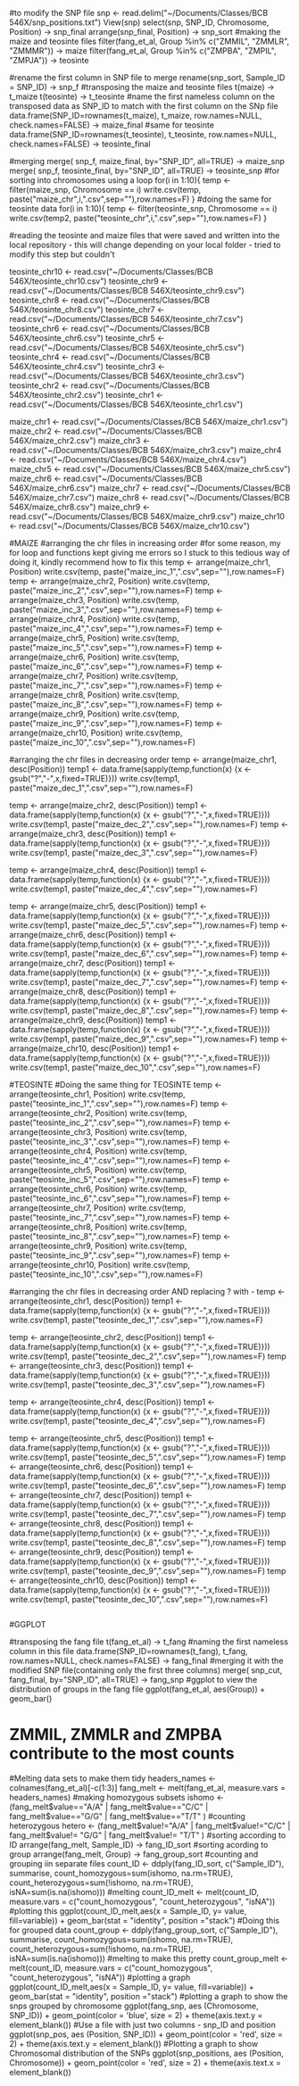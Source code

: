 
#to modify the SNP file
snp <- read.delim("~/Documents/Classes/BCB 546X/snp_positions.txt")
View(snp)
select(snp, SNP_ID, Chromosome, Position) -> snp_final
arrange(snp_final, Position) -> snp_sort
#making the maize and teosinte files
filter(fang_et_al, Group %in% c("ZMMIL", "ZMMLR", "ZMMMR")) -> maize
filter(fang_et_al, Group %in% c("ZMPBA", "ZMPIL", "ZMPJA")) -> teosinte

#rename the first column in SNP file to merge 
rename(snp_sort, Sample_ID = SNP_ID) -> snp_f
#transposing the maize and teosinte files
t(maize) -> t_maize
t(teosinte) -> t_teosinte
#name the first nameless column on the transposed data as SNP_ID to match with the first column on the SNp file 
data.frame(SNP_ID=rownames(t_maize), t_maize, row.names=NULL, check.names=FALSE) -> maize_final
#same for teosinte
data.frame(SNP_ID=rownames(t_teosinte), t_teosinte, row.names=NULL, check.names=FALSE) -> teosinte_final

#merging
merge( snp_f, maize_final, by="SNP_ID", all=TRUE) -> maize_snp
merge( snp_f, teosinte_final, by="SNP_ID", all=TRUE) -> teosinte_snp
#for sorting into chromosomes using a loop
for(i in 1:10){
  temp <- filter(maize_snp, Chromosome == i)
  write.csv(temp, paste("maize_chr",i,".csv",sep=""),row.names=F)
}
#doing the same for teosinte data 
for(i in 1:10){
  temp <- filter(teosinte_snp, Chromosome == i)
  write.csv(temp2, paste("teosinte_chr",i,".csv",sep=""),row.names=F)
}

#reading the teosinte and maize files that were saved and written into the local repository - this will change depending on your local folder - tried to modify this step but couldn't 

teosinte_chr10 <- read.csv("~/Documents/Classes/BCB 546X/teosinte_chr10.csv")
teosinte_chr9 <- read.csv("~/Documents/Classes/BCB 546X/teosinte_chr9.csv")
teosinte_chr8 <- read.csv("~/Documents/Classes/BCB 546X/teosinte_chr8.csv") 
teosinte_chr7 <- read.csv("~/Documents/Classes/BCB 546X/teosinte_chr7.csv")
teosinte_chr6 <- read.csv("~/Documents/Classes/BCB 546X/teosinte_chr6.csv")
teosinte_chr5 <- read.csv("~/Documents/Classes/BCB 546X/teosinte_chr5.csv")
teosinte_chr4 <- read.csv("~/Documents/Classes/BCB 546X/teosinte_chr4.csv")
teosinte_chr3 <- read.csv("~/Documents/Classes/BCB 546X/teosinte_chr3.csv")
teosinte_chr2 <- read.csv("~/Documents/Classes/BCB 546X/teosinte_chr2.csv")
teosinte_chr1 <- read.csv("~/Documents/Classes/BCB 546X/teosinte_chr1.csv")

maize_chr1 <- read.csv("~/Documents/Classes/BCB 546X/maize_chr1.csv")
maize_chr2 <- read.csv("~/Documents/Classes/BCB 546X/maize_chr2.csv")
maize_chr3 <- read.csv("~/Documents/Classes/BCB 546X/maize_chr3.csv")
maize_chr4 <- read.csv("~/Documents/Classes/BCB 546X/maize_chr4.csv")
maize_chr5 <- read.csv("~/Documents/Classes/BCB 546X/maize_chr5.csv")
maize_chr6 <- read.csv("~/Documents/Classes/BCB 546X/maize_chr6.csv")
maize_chr7 <- read.csv("~/Documents/Classes/BCB 546X/maize_chr7.csv")
maize_chr8 <- read.csv("~/Documents/Classes/BCB 546X/maize_chr8.csv")
maize_chr9 <- read.csv("~/Documents/Classes/BCB 546X/maize_chr9.csv")
maize_chr10 <- read.csv("~/Documents/Classes/BCB 546X/maize_chr10.csv")

#MAIZE
#arranging the chr files in increasing order 
#for some reason, my for loop and functions kept giving me errors so I stuck to this tedious way of doing it, kindly recommend how to fix this
temp <- arrange(maize_chr1, Position) 
write.csv(temp, paste("maize_inc_1",".csv",sep=""),row.names=F)
temp <- arrange(maize_chr2, Position) 
write.csv(temp, paste("maize_inc_2",".csv",sep=""),row.names=F)
temp <- arrange(maize_chr3, Position) 
write.csv(temp, paste("maize_inc_3",".csv",sep=""),row.names=F)
temp <- arrange(maize_chr4, Position) 
write.csv(temp, paste("maize_inc_4",".csv",sep=""),row.names=F)
temp <- arrange(maize_chr5, Position) 
write.csv(temp, paste("maize_inc_5",".csv",sep=""),row.names=F)
temp <- arrange(maize_chr6, Position) 
write.csv(temp, paste("maize_inc_6",".csv",sep=""),row.names=F)
temp <- arrange(maize_chr7, Position) 
write.csv(temp, paste("maize_inc_7",".csv",sep=""),row.names=F)
temp <- arrange(maize_chr8, Position) 
write.csv(temp, paste("maize_inc_8",".csv",sep=""),row.names=F)
temp <- arrange(maize_chr9, Position) 
write.csv(temp, paste("maize_inc_9",".csv",sep=""),row.names=F)
temp <- arrange(maize_chr10, Position) 
write.csv(temp, paste("maize_inc_10",".csv",sep=""),row.names=F)

#arranging the chr files in decreasing order 
temp <- arrange(maize_chr1, desc(Position)) 
temp1 <- data.frame(sapply(temp,function(x) {x <- gsub("?","-",x,fixed=TRUE)}))
write.csv(temp1, paste("maize_dec_1",".csv",sep=""),row.names=F)

temp <- arrange(maize_chr2, desc(Position)) 
temp1 <- data.frame(sapply(temp,function(x) {x <- gsub("?","-",x,fixed=TRUE)}))
write.csv(temp1, paste("maize_dec_2",".csv",sep=""),row.names=F)
temp <- arrange(maize_chr3, desc(Position)) 
temp1 <- data.frame(sapply(temp,function(x) {x <- gsub("?","-",x,fixed=TRUE)}))
write.csv(temp1, paste("maize_dec_3",".csv",sep=""),row.names=F)

temp <- arrange(maize_chr4, desc(Position)) 
temp1 <- data.frame(sapply(temp,function(x) {x <- gsub("?","-",x,fixed=TRUE)}))
write.csv(temp1, paste("maize_dec_4",".csv",sep=""),row.names=F)

temp <- arrange(maize_chr5, desc(Position)) 
temp1 <- data.frame(sapply(temp,function(x) {x <- gsub("?","-",x,fixed=TRUE)}))
write.csv(temp1, paste("maize_dec_5",".csv",sep=""),row.names=F)
temp <- arrange(maize_chr6, desc(Position)) 
temp1 <- data.frame(sapply(temp,function(x) {x <- gsub("?","-",x,fixed=TRUE)}))
write.csv(temp1, paste("maize_dec_6",".csv",sep=""),row.names=F)
temp <- arrange(maize_chr7, desc(Position)) 
temp1 <- data.frame(sapply(temp,function(x) {x <- gsub("?","-",x,fixed=TRUE)}))
write.csv(temp1, paste("maize_dec_7",".csv",sep=""),row.names=F)
temp <- arrange(maize_chr8, desc(Position)) 
temp1 <- data.frame(sapply(temp,function(x) {x <- gsub("?","-",x,fixed=TRUE)}))
write.csv(temp1, paste("maize_dec_8",".csv",sep=""),row.names=F)
temp <- arrange(maize_chr9, desc(Position)) 
temp1 <- data.frame(sapply(temp,function(x) {x <- gsub("?","-",x,fixed=TRUE)}))
write.csv(temp1, paste("maize_dec_9",".csv",sep=""),row.names=F)
temp <- arrange(maize_chr10, desc(Position)) 
temp1 <- data.frame(sapply(temp,function(x) {x <- gsub("?","-",x,fixed=TRUE)}))
write.csv(temp1, paste("maize_dec_10",".csv",sep=""),row.names=F)

#TEOSINTE
#Doing the same thing for TEOSINTE 
temp <- arrange(teosinte_chr1, Position) 
write.csv(temp, paste("teosinte_inc_1",".csv",sep=""),row.names=F)
temp <- arrange(teosinte_chr2, Position) 
write.csv(temp, paste("teosinte_inc_2",".csv",sep=""),row.names=F)
temp <- arrange(teosinte_chr3, Position) 
write.csv(temp, paste("teosinte_inc_3",".csv",sep=""),row.names=F)
temp <- arrange(teosinte_chr4, Position) 
write.csv(temp, paste("teosinte_inc_4",".csv",sep=""),row.names=F)
temp <- arrange(teosinte_chr5, Position) 
write.csv(temp, paste("teosinte_inc_5",".csv",sep=""),row.names=F)
temp <- arrange(teosinte_chr6, Position) 
write.csv(temp, paste("teosinte_inc_6",".csv",sep=""),row.names=F)
temp <- arrange(teosinte_chr7, Position) 
write.csv(temp, paste("teosinte_inc_7",".csv",sep=""),row.names=F)
temp <- arrange(teosinte_chr8, Position) 
write.csv(temp, paste("teosinte_inc_8",".csv",sep=""),row.names=F)
temp <- arrange(teosinte_chr9, Position) 
write.csv(temp, paste("teosinte_inc_9",".csv",sep=""),row.names=F)
temp <- arrange(teosinte_chr10, Position) 
write.csv(temp, paste("teosinte_inc_10",".csv",sep=""),row.names=F)

#arranging the chr files in decreasing order AND replacing ? with -
temp <- arrange(teosinte_chr1, desc(Position)) 
temp1 <- data.frame(sapply(temp,function(x) {x <- gsub("?","-",x,fixed=TRUE)}))
write.csv(temp1, paste("teosinte_dec_1",".csv",sep=""),row.names=F)

temp <- arrange(teosinte_chr2, desc(Position)) 
temp1 <- data.frame(sapply(temp,function(x) {x <- gsub("?","-",x,fixed=TRUE)}))
write.csv(temp1, paste("teosinte_dec_2",".csv",sep=""),row.names=F)
temp <- arrange(teosinte_chr3, desc(Position)) 
temp1 <- data.frame(sapply(temp,function(x) {x <- gsub("?","-",x,fixed=TRUE)}))
write.csv(temp1, paste("teosinte_dec_3",".csv",sep=""),row.names=F)

temp <- arrange(teosinte_chr4, desc(Position)) 
temp1 <- data.frame(sapply(temp,function(x) {x <- gsub("?","-",x,fixed=TRUE)}))
write.csv(temp1, paste("teosinte_dec_4",".csv",sep=""),row.names=F)

temp <- arrange(teosinte_chr5, desc(Position)) 
temp1 <- data.frame(sapply(temp,function(x) {x <- gsub("?","-",x,fixed=TRUE)}))
write.csv(temp1, paste("teosinte_dec_5",".csv",sep=""),row.names=F)
temp <- arrange(teosinte_chr6, desc(Position)) 
temp1 <- data.frame(sapply(temp,function(x) {x <- gsub("?","-",x,fixed=TRUE)}))
write.csv(temp1, paste("teosinte_dec_6",".csv",sep=""),row.names=F)
temp <- arrange(teosinte_chr7, desc(Position)) 
temp1 <- data.frame(sapply(temp,function(x) {x <- gsub("?","-",x,fixed=TRUE)}))
write.csv(temp1, paste("teosinte_dec_7",".csv",sep=""),row.names=F)
temp <- arrange(teosinte_chr8, desc(Position)) 
temp1 <- data.frame(sapply(temp,function(x) {x <- gsub("?","-",x,fixed=TRUE)}))
write.csv(temp1, paste("teosinte_dec_8",".csv",sep=""),row.names=F)
temp <- arrange(teosinte_chr9, desc(Position)) 
temp1 <- data.frame(sapply(temp,function(x) {x <- gsub("?","-",x,fixed=TRUE)}))
write.csv(temp1, paste("teosinte_dec_9",".csv",sep=""),row.names=F)
temp <- arrange(teosinte_chr10, desc(Position)) 
temp1 <- data.frame(sapply(temp,function(x) {x <- gsub("?","-",x,fixed=TRUE)}))
write.csv(temp1, paste("teosinte_dec_10",".csv",sep=""),row.names=F)

```
```
#GGPLOT

#transposing the fang file 
t(fang_et_al) -> t_fang
#naming the first nameless column in this file
data.frame(SNP_ID=rownames(t_fang), t_fang, row.names=NULL, check.names=FALSE) -> fang_final
#merging it with the modified SNP file(containing only the first three columns)
merge( snp_cut, fang_final, by="SNP_ID", all=TRUE) -> fang_snp
#ggplot to view the distribution of groups in the fang file
ggplot(fang_et_al, aes(Group)) + geom_bar()
# ZMMIL, ZMMLR and ZMPBA contribute to the most counts
#Melting data sets to make them tidy
headers_names <- colnames(fang_et_al)[-c(1:3)]
fang_melt <- melt(fang_et_al, measure.vars = headers_names)
#making homozygous subsets
ishomo <- (fang_melt$value=="A/A" | fang_melt$value=="C/C" | fang_melt$value=="G/G" | fang_melt$value=="T/T" )
#counting heterozygous
hetero <- (fang_melt$value!="A/A" | fang_melt$value!="C/C" | fang_melt$value!= "G/G" | fang_melt$value!= "T/T" )
#sorting according to ID
arrange(fang_melt, Sample_ID) -> fang_ID_sort
#sorting acording to group
arrange(fang_melt, Group) -> fang_group_sort
#counting and grouping iin separate files
count_ID <- ddply(fang_ID_sort, c("Sample_ID"), summarise, count_homozygous=sum(ishomo, na.rm=TRUE), count_heterozygous=sum(!ishomo, na.rm=TRUE), isNA=sum(is.na(ishomo)))
#melting 
count_ID_melt <- melt(count_ID, measure.vars = c("count_homozygous", "count_heterozygous", "isNA"))
#plotting this
ggplot(count_ID_melt,aes(x = Sample_ID, y= value, fill=variable)) + geom_bar(stat = "identity", position ="stack")
#Doing this for grouped data
count_group <- ddply(fang_group_sort, c("Sample_ID"), summarise, count_homozygous=sum(ishomo, na.rm=TRUE), count_heterozygous=sum(!ishomo, na.rm=TRUE), isNA=sum(is.na(ishomo)))
#melting to make this pretty
count_group_melt <- melt(count_ID, measure.vars = c("count_homozygous", "count_heterozygous", "isNA"))
#plotting a graph
ggplot(count_ID_melt,aes(x = Sample_ID, y= value, fill=variable)) + geom_bar(stat = "identity", position ="stack")
#plotting a graph to show the snps grouped by chromosome
ggplot(fang_snp, aes (Chromosome, SNP_ID)) + geom_point(color = 'blue', size = 2) + theme(axis.text.y = element_blank())
#Use a file with just two columns - snp_ID and position
ggplot(snp_pos, aes (Position, SNP_ID)) + geom_point(color = 'red', size = 2) + theme(axis.text.y = element_blank())
#Plotting a graph to show Chromosomal distribution of the SNPs
ggplot(snp_positions, aes (Position, Chromosome)) + geom_point(color = 'red', size = 2) + theme(axis.text.x = element_blank())








